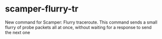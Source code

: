 # scamper-flurry-tr
New command for Scamper: Flurry traceroute. This command sends a small flurry of probe packets all at once, without waiting for a response to send the next one
